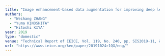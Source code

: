```yaml
---
title: "Image enhancement-based data augmentation for improving deep learning in image classification problem"
authors:
  - "Weihang ZHANG"
  - "Yuma KINOSHITA"
  - "Hitoshi KIYA"
year: 2019
type: "domestic"
venue: "Technical Report of IEICE, Vol. 119, No. 240, pp. SIS2019-11, 福井, 2019-10-24."
url: "https://www.ieice.org/ken/paper/20191024r1QG/eng/"
---
```

